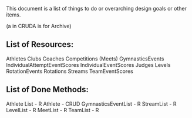 This document is a list of things to do or overarching design goals or other items.

(a in CRUDA is for Archive)

## List of Resources:
Athletes
Clubs
Coaches
Competitions (Meets)
GymnasticsEvents
IndividualAttemptEventScores
IndividualEventScores
Judges
Levels
RotationEvents
Rotations
Streams
TeamEventScores 

## List of Done Methods:
Athlete List - R
Athlete - CRUD
GymnasticsEventList - R
StreamList - R
LevelList - R
MeetList - R
TeamList - R  